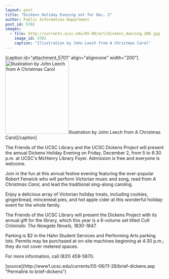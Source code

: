 ```yaml
---
layout: post
title: "Dickens Holiday Evening set for Dec. 2"
author: Public Information Department
post_id: 5702
images:
  - file: http://currents.ucsc.edu/05-06/art/dickens_dancing.200.jpg
    image_id: 5701
    caption: "Illustration by John Leech from A Christmas Carol"
---
```


[caption id="attachment_5701" align="alignnone" width="200"]<a href="http://localhost/mysite/wp-content/uploads/2005/11/dickens_dancing.200.jpg"><img class="size-full wp-image-5701" src="http://localhost/mysite/wp-content/uploads/2005/11/dickens_dancing.200.jpg" alt="Illustration by John Leech from A Christmas Carol" width="200" height="231" /></a>Illustration by John Leech from A Christmas Carol[/caption]
<a name="content" id="content"></a>
<p>
  The Friends of the UCSC Library and the UCSC Dickens Project will present the annual Dickens Holiday Evening on Friday, December 2, from 5 to 6:30 p.m. at UCSC's McHenry Library Foyer. Admission is free and everyone is welcome.
</p>
<p>
  Join in the fun at this annual festive evening featuring the ever-popular Robert Fenwick who will perform Victorian music and song, read from <i>A Christmas Carol,</i> and lead the traditional sing-along caroling.
</p>
<p>
  Enjoy a delicious array of Victorian holiday treats, including cookies, gingerbread, mincemeat pies, and hot apple cider at this wonderful holiday event for the whole family.
</p>
<p>
  The Friends of the UCSC Library will present the Dickens Project with its annual gift for the library, which this year is a 6-volume set titled <i>Cult Criminals: The Newgate Novels, 1830-1847.</i>
</p>
<p>
  Parking is $2 in the Hahn Student Services and Performing Arts parking lots. Permits may be purchased at on-site machines beginning at 4:30 p.m.; they do not cover metered spaces.
</p>
<p>
  For more information, call (831) 459-5870.
</p>
[source](http://www1.ucsc.edu/currents/05-06/11-28/brief-dickens.asp "Permalink to brief-dickens")
